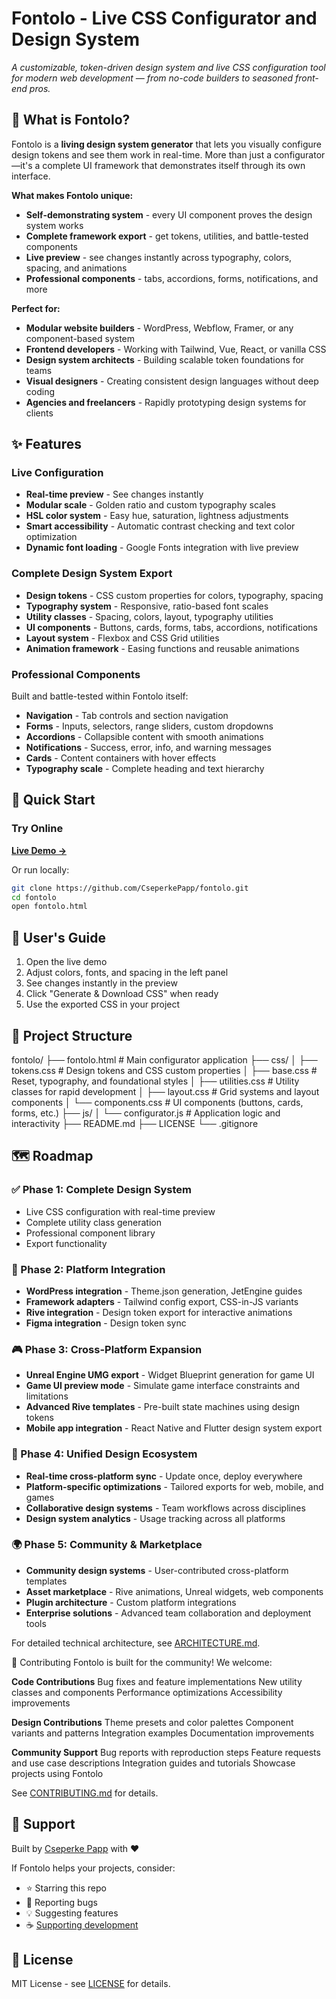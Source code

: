 # Fontolo - Live CSS Configurator and Design System

*A customizable, token-driven design system and live CSS configuration tool for modern web development — from no-code builders to seasoned front-end pros.*

## 🎯 What is Fontolo?

Fontolo is a **living design system generator** that lets you visually configure design tokens and see them work in real-time. More than just a configurator—it's a complete UI framework that demonstrates itself through its own interface.

**What makes Fontolo unique:**
- **Self-demonstrating system** - every UI component proves the design system works
- **Complete framework export** - get tokens, utilities, and battle-tested components
- **Live preview** - see changes instantly across typography, colors, spacing, and animations
- **Professional components** - tabs, accordions, forms, notifications, and more

**Perfect for:**
- **Modular website builders** - WordPress, Webflow, Framer, or any component-based system
- **Frontend developers** - Working with Tailwind, Vue, React, or vanilla CSS
- **Design system architects** - Building scalable token foundations for teams
- **Visual designers** - Creating consistent design languages without deep coding
- **Agencies and freelancers** - Rapidly prototyping design systems for clients

## ✨ Features

### **Live Configuration**
- **Real-time preview** - See changes instantly
- **Modular scale** - Golden ratio and custom typography scales  
- **HSL color system** - Easy hue, saturation, lightness adjustments
- **Smart accessibility** - Automatic contrast checking and text color optimization
- **Dynamic font loading** - Google Fonts integration with live preview

### **Complete Design System Export**
- **Design tokens** - CSS custom properties for colors, typography, spacing
- **Typography system** - Responsive, ratio-based font scales
- **Utility classes** - Spacing, colors, layout, typography utilities
- **UI components** - Buttons, cards, forms, tabs, accordions, notifications
- **Layout system** - Flexbox and CSS Grid utilities
- **Animation framework** - Easing functions and reusable animations

### **Professional Components**
Built and battle-tested within Fontolo itself:
- **Navigation** - Tab controls and section navigation
- **Forms** - Inputs, selectors, range sliders, custom dropdowns
- **Accordions** - Collapsible content with smooth animations
- **Notifications** - Success, error, info, and warning messages
- **Cards** - Content containers with hover effects
- **Typography scale** - Complete heading and text hierarchy

## 🚀 Quick Start

### **Try Online**

**[Live Demo →](https://cseperkepapp.github.io/fontolo/index.html)**

Or run locally:
```bash
git clone https://github.com/CseperkePapp/fontolo.git
cd fontolo
open fontolo.html
```

## 📖 User's Guide

1. Open the live demo
2. Adjust colors, fonts, and spacing in the left panel
3. See changes instantly in the preview
4. Click "Generate & Download CSS" when ready
5. Use the exported CSS in your project

## 📁 Project Structure
fontolo/
├── fontolo.html              # Main configurator application
├── css/
│   ├── tokens.css            # Design tokens and CSS custom properties
│   ├── base.css              # Reset, typography, and foundational styles
│   ├── utilities.css         # Utility classes for rapid development
│   ├── layout.css            # Grid systems and layout components
│   └── components.css        # UI components (buttons, cards, forms, etc.)
├── js/
│   └── configurator.js       # Application logic and interactivity
├── README.md
├── LICENSE
└── .gitignore

## 🗺️ Roadmap

### **✅ Phase 1: Complete Design System**
- Live CSS configuration with real-time preview
- Complete utility class generation
- Professional component library
- Export functionality

### **🔄 Phase 2: Platform Integration**
- **WordPress integration** - Theme.json generation, JetEngine guides
- **Framework adapters** - Tailwind config export, CSS-in-JS variants
- **Rive integration** - Design token export for interactive animations
- **Figma integration** - Design token sync

### **🎮 Phase 3: Cross-Platform Expansion**
- **Unreal Engine UMG export** - Widget Blueprint generation for game UI
- **Game UI preview mode** - Simulate game interface constraints and limitations
- **Advanced Rive templates** - Pre-built state machines using design tokens
- **Mobile app integration** - React Native and Flutter design system export

### **🚀 Phase 4: Unified Design Ecosystem**
- **Real-time cross-platform sync** - Update once, deploy everywhere
- **Platform-specific optimizations** - Tailored exports for web, mobile, and games
- **Collaborative design systems** - Team workflows across disciplines
- **Design system analytics** - Usage tracking across all platforms

### **🌍 Phase 5: Community & Marketplace**
- **Community design systems** - User-contributed cross-platform templates
- **Asset marketplace** - Rive animations, Unreal widgets, web components
- **Plugin architecture** - Custom platform integrations
- **Enterprise solutions** - Advanced team collaboration and deployment tools

For detailed technical architecture, see [ARCHITECTURE.md](docs/ARCHITECTURE.md).

🤝 Contributing
Fontolo is built for the community! We welcome:

**Code Contributions**
Bug fixes and feature implementations
New utility classes and components
Performance optimizations
Accessibility improvements

**Design Contributions**
Theme presets and color palettes
Component variants and patterns
Integration examples
Documentation improvements

**Community Support**
Bug reports with reproduction steps
Feature requests and use case descriptions
Integration guides and tutorials
Showcase projects using Fontolo

See [CONTRIBUTING.md](CONTRIBUTING.md) for details.

## 💖 Support

Built by [Cseperke Papp](https://github.com/CseperkePapp) with ❤️

If Fontolo helps your projects, consider:
- ⭐ Starring this repo
- 🐛 Reporting bugs
- 💡 Suggesting features
- ☕ [Supporting development](https://github.com/sponsors/CseperkePapp)

## 📄 License

MIT License - see [LICENSE](LICENSE) for details.

